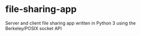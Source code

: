 # file-sharing-app
Server and client file sharing app written in Python 3 using the Berkeley/POSIX socket API
